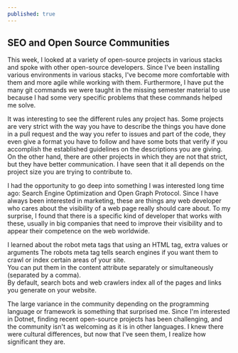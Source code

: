 ```yaml
---
published: true
---
```

## SEO and Open Source Communities

This week, I looked at a variety of open-source projects in various stacks and spoke with other open-source developers. Since I've been installing various environments in various stacks, I've become more comfortable with them and more agile while working with them. Furthermore, I have put the many git commands we were taught in the missing semester material to use because I had some very specific problems that these commands helped me solve.  
 
It was interesting to see the different rules any project has. Some projects are very strict with the way you have to describe the things you have done in a pull request and the way you refer to issues and part of the code, they even give a format you have to follow and have some bots that verify if you accomplish the established guidelines on the descriptions you are giving. On the other hand, there are other projects in which they are not that strict, but they have better communication. I have seen that it all depends on the project size you are trying to contribute to.  

I had the opportunity to go deep into something I was interested long time ago: Search Engine Optimization and Open Graph Protocol. Since I have always been interested in marketing, these are things any web developer who cares about the visibility of a web page really should care about. To my surprise, I found that there is a specific kind of developer that works with these, usually in big companies that need to improve their visibility and to appear their competence on the web worldwide.  

I learned about the robot meta tags that using an HTML tag, extra values or arguments The robots meta tag tells search engines if you want them to crawl or index certain areas of your site.  
You can put them in the content attribute separately or simultaneously (separated by a comma).  
By default, search bots and web crawlers index all of the pages and links you generate on your website.  

The large variance in the community depending on the programming language or framework is something that surprised me. Since I'm interested in Dotnet, finding recent open-source projects has been challenging, and the community isn't as welcoming as it is in other languages. I knew there were cultural differences, but now that I've seen them, I realize how significant they are.
